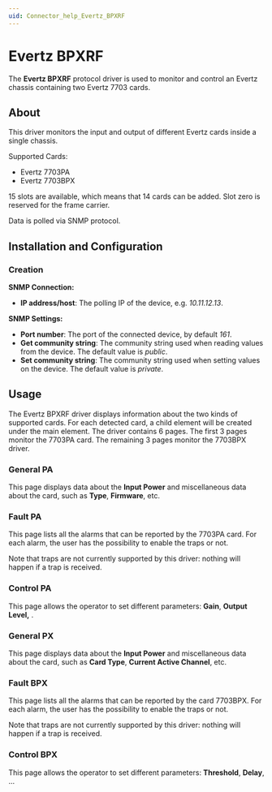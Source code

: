 ```yaml
---
uid: Connector_help_Evertz_BPXRF
---
```


# Evertz BPXRF

The **Evertz BPXRF** protocol driver is used to monitor and control an Evertz chassis containing two Evertz 7703 cards.

## About

This driver monitors the input and output of different Evertz cards inside a single chassis.

Supported Cards:

- Evertz 7703PA
- Evertz 7703BPX

15 slots are available, which means that 14 cards can be added. Slot zero is reserved for the frame carrier.

Data is polled via SNMP protocol.

## Installation and Configuration

### Creation

**SNMP Connection:**

- **IP address/host**: The polling IP of the device, e.g. *10.11.12.13*.

**SNMP Settings:**

- **Port number**: The port of the connected device, by default *161*.
- **Get community string**: The community string used when reading values from the device. The default value is *public*.
- **Set community string**: The community string used when setting values on the device. The default value is *private*.

## Usage

The Evertz BPXRF driver displays information about the two kinds of supported cards. For each detected card, a child element will be created under the main element.
The driver contains 6 pages. The first 3 pages monitor the 7703PA card. The remaining 3 pages monitor the 7703BPX driver.

### General PA

This page displays data about the **Input Power** and miscellaneous data about the card, such as **Type**, **Firmware**, etc.

### Fault PA

This page lists all the alarms that can be reported by the 7703PA card. For each alarm, the user has the possibility to enable the traps or not.

Note that traps are not currently supported by this driver: nothing will happen if a trap is received.

### Control PA

This page allows the operator to set different parameters: **Gain**, **Output** **Level,** .

### General PX

This page displays data about the **Input Power** and miscellaneous data about the card, such as **Card Type**, **Current Active Channel**, etc.

### Fault BPX

This page lists all the alarms that can be reported by the card 7703BPX. For each alarm, the user has the possibility to enable the traps or not.

Note that traps are not currently supported by this driver: nothing will happen if a trap is received.

### Control BPX

This page allows the operator to set different parameters: **Threshold**, **Delay**, ...

